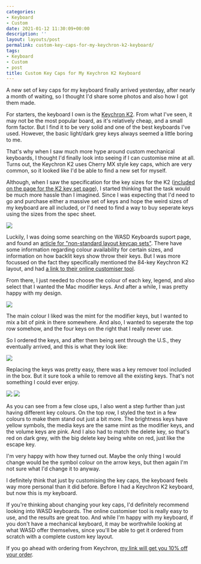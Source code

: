```yaml
---
categories:
- Keyboard
- Custom
date: 2021-01-12 11:30:09+00:00
description: ''
layout: layouts/post
permalink: custom-key-caps-for-my-keychron-k2-keyboard/
tags:
- Keyboard
- Custom
- post
title: Custom Key Caps for My Keychron K2 Keyboard
---
```


A new set of key caps for my keyboard finally arrived yesterday, after nearly a month of waiting, so I thought I'd share some photos and also how I got them made.

For starters, the keyboard I own is the [Keychron K2](https://www.keychron.com/products/keychron-k2-wireless-mechanical-keyboard). From what I've seen, it may not be the most popular board, as it's relatively cheap, and a small form factor. But I find it to be very solid and one of the best keyboards I've used. However, the basic light/dark grey keys always seemed a little boring to me.

That's why when I saw much more hype around custom mechanical keyboards, I thought I'd finally look into seeing if I can customise mine at all. Turns out, the Keychron K2 uses Cherry MX style key caps, which are very common, so it looked like I'd be able to find a new set for myself.

Although, when I saw the specification for the key sizes for the K2 ([included on the page for the K2 key set page](https://www.keychron.com/products/keychron-k2-keycap-set-1)), I started thinking that the task would be much more hassle than I imagined. Since I was expecting that I'd need to go and purchase either a massive set of keys and hope the weird sizes of my keyboard are all included, or I'd need to find a way to buy seperate keys using the sizes from the spec sheet.

<img src="https://chrishannah.me/images/2021/01/Screenshot-2021-01-12-at-10.24.59.png">

Luckily, I was doing some searching on the WASD Keyboards suport page, and found an [article for "non-standard layout keycap sets"](https://support.wasdkeyboards.com/hc/en-us/articles/360051280353-Non-standard-layout-keycap-sets). There have some information regarding colour availability for certain sizes, and information on how backlit keys show throw their keys. But I was more focussed on the fact they specifically mentioned the 84-key Keychron K2 layout, and had [a link to their online customiser tool](https://www.wasdkeyboards.com/keychron-k2-84-key-custom-cherry-mx-keycap-set.html).

From there, I just needed to choose the colour of each key, legend, and also select that I wanted the Mac modifier keys. And after a while, I was pretty happy with my design.

<img src="https://chrishannah.me/images/2021/01/Screenshot-2021-01-12-at-10.47.22.png">

The main colour I liked was the mint for the modifier keys, but I wanted to mix a bit of pink in there somewhere. And also, I wanted to seperate the top row somehow, and the four keys on the right that I really never use.

So I ordered the keys, and after them being sent through the U.S., they eventually arrived, and this is what they look like:

<img src="https://chrishannah.me/images/2021/01/IMG_1092.jpeg">

Replacing the keys was pretty easy, there was a key remover tool included in the box. But it sure took a while to remove all the existing keys. That's not something I could ever enjoy.

<img src="https://chrishannah.me/images/2021/01/IMG_1093.jpeg">

<img src="https://chrishannah.me/images/2021/01/IMG_1094.jpeg">

As you can see from a few close ups, I also went a step further than just having different key colours. On the top row, I styled the text in a few colours to make them stand out just a bit more. The brightness keys have yellow symbols, the media keys are the same mint as the modifier keys, and the volume keys are pink. And I also had to match the delete key, so that's red on dark grey, with the big delete key being white on red, just like the escape key.

I'm very happy with how they turned out. Maybe the only thing I would change would be the symbol colour on the arrow keys, but then again I'm not sure what I'd change it to anyway.

I definitely think that just by customising the key caps, the keyboard feels way more personal than it did before. Before I had a Keychron K2 keyboard, but now this is _my_ keyboard.

If you're thinking about changing your key caps, I'd definitely recommend looking into WASD keyboards. The online customiser tool is really easy to use, and the results are great too. And while I'm happy with my keyboard, if you don't have a mechanical keyboard, it may be worthwhile looking at what WASD offer themselves, since you'll be able to get it ordered from scratch with a complete custom key layout.

If you go ahead with ordering from Keychron, [my link will get you 10% off your order](http://keychron.refr.cc/chrishannah).
